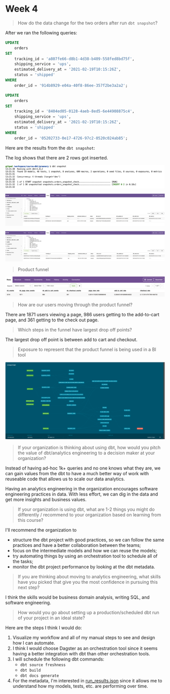 # Week 4

> How do the data change for the two orders after run `dbt snapshot`?

After we ran the following queries:

```sql
UPDATE
    orders
SET
    tracking_id = 'a807fe66-d8b1-4d38-b409-558fed8bd75f',
    shipping_service = 'ups',
    estimated_delivery_at = '2021-02-19T10:15:26Z',
    status = 'shipped'
WHERE
    order_id = '914b8929-e04a-40f8-86ee-357f2be3a2a2';
```

```sql
UPDATE
    orders
SET
    tracking_id = '8404ed05-0128-4aeb-8ed5-6e44908875c4',
    shipping_service = 'ups',
    estimated_delivery_at = '2021-02-19T10:15:26Z',
    status = 'shipped'
WHERE
    order_id = '05202733-0e17-4726-97c2-0520c024ab85';
```

Here are the results from the `dbt snapshot`:

The log shows that there are 2 rows got inserted.

![dbt Snapshot Results 01](./img/dbt-snapshot-results-01.png)

![dbt Snapshot Results 02](./img/dbt-snapshot-results-02.png)

![dbt Snapshot Results 03](./img/dbt-snapshot-results-03.png)

> Product funnel

![Product Funnel](./img/product-funnel.png)

> How are our users moving through the product funnel?

There are 1871 users viewing a page, 986 users getting to the add-to-cart page,
and 361 getting to the check out page.

> Which steps in the funnel have largest drop off points?

The largest drop off point is between add to cart and checkout.

> Exposure to represent that the product funnel is being used in a BI tool

![Lineage Graph](./img/dbt-lineage-week-4.png)

> If your organization is thinking about using dbt, how would you pitch the
> value of dbt/analytics engineering to a decision maker at your organization?

Instead of having ad-hoc 1k+ queries and no one knows what they are, we can
gain values from the dbt to have a much better way of work with reuseable code
that allows us to scale our data analytics.

Having an analytics engineering in the organization encourages software
engineering practices in data. With less effort, we can dig in the data and get
more insights and business values.

> If your organization is using dbt, what are 1-2 things you might do
> differently / recommend to your organization based on learning from this
> course?

I'll recommend the organization to

* structure the dbt project with good practices, so we can follow the same
  practices and have a better collaboration between the teams;
* focus on the intermediate models and how we can reuse the models;
* try automating things by using an orchestration tool to schedule all of the
  tasks;
* monitor the dbt project performance by looking at the dbt metadata.

> If you are thinking about moving to analytics engineering, what skills have
> you picked that give you the most confidence in pursuing this next step?

I think the skills would be business domain analysis, writing SQL, and software
engineering.

> How would you go about setting up a production/scheduled dbt run of your
> project in an ideal state?

Here are the steps I think I would do:

1. Visualize my workflow and all of my manual steps to see and design how I can
automate.
1. I think I would choose Dagster as an orchestration tool since it seems
having a better integration with dbt than other orchestration tools.
1. I will schedule the following dbt commands:
    * `dbt source freshness`
    * `dbt build`
    * `dbt docs generate`
1. For the metadata, I'm interested in
[run_results.json](https://docs.getdbt.com/reference/artifacts/run-results-json)
since it allows me to understand how my models, tests, etc. are performing over
time.
